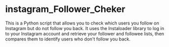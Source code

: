 # instagram_Follower_Cheker
This is a Python script that allows you to check which users you follow on Instagram but do not follow you back. It uses the Instaloader library to log in to your Instagram account and retrieve your follower and followee lists, then compares them to identify users who don't follow you back.
